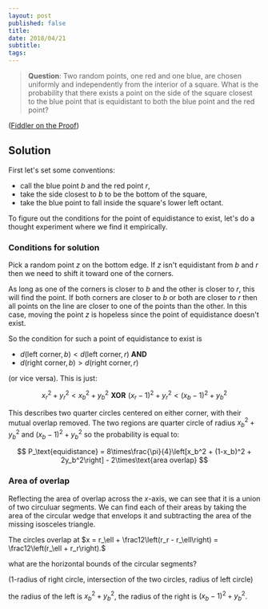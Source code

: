 ```yaml
---
layout: post
published: false
title: 
date: 2018/04/21
subtitle:
tags:
---
```


>**Question**: Two random points, one red and one blue, are chosen uniformly and independently from the interior of a square. What is the probability that there exists a point on the side of the square closest to the blue point that is equidistant to both the blue point and the red point?

<!--more-->

([Fiddler on the Proof](URL))

## Solution

First let's set some conventions:

- call the blue point $b$ and the red point $r$,
- take the side closest to $b$ to be the bottom of the square,
- take the blue point to fall inside the square's lower left octant.

To figure out the conditions for the point of equidistance to exist, let's do a thought experiment where we find it empirically. 

### Conditions for solution

Pick a random point $z$ on the bottom edge. If $z$ isn't equidistant from $b$ and $r$ then we need to shift it toward one of the corners.

As long as one of the corners is closer to $b$ and the other is closer to $r$, this will find the point. If both corners are closer to $b$ or both are closer to $r$  then all points on the line are closer to one of the points than the other. In this case, moving the point $z$ is hopeless since the point of equidistance doesn't exist.

So the condition for such a point of equidistance to exist is 

- $d(\text{left corner}, b) < d(\text{left corner},r)$ **AND**
- $d(\text{right corner},b) > d(\text{right corner},r)$ 

(or vice versa). This is just:

$$ x_r^2 + y_r^2 < x_b^2 + y_b^2 \,\,\mathbf{XOR}\,\, (x_r-1)^2 + y_r^2 < (x_b-1)^2 + y_b^2 $$

This describes two quarter circles centered on either corner, with their mutual overlap removed. 
The two regions are quarter circle of radius $x_b^2 + y_b^2$ and $(x_b-1)^2 + y_b^2$ so the probability is equal to:

$$ P_\text{equidistance} = 8\times\frac{\pi}{4}\left[x_b^2 + (1-x_b)^2 + 2y_b^2\right] - 2\times\text{area overlap} $$

### Area of overlap

Reflecting the area of overlap across the $x$-axis, we can see that it is a union of two circuluar segments. We can find each of their areas by taking the area of the circular wedge that envelops it and subtracting the area of the missing isosceles triangle.

The circles overlap at $x = r_\ell + \frac12\left(r_r - r_\ell\right) = \frac12\left(r_\ell + r_r\right).$

what are the horizontal bounds of the circular segments?

(1-radius of right circle, intersection of the two circles, radius of left circle)

the radius of the left is $x_b^2+y_b^2$, the radius of the right is $(x_b - 1)^2 + y_b^2$.




<br>
